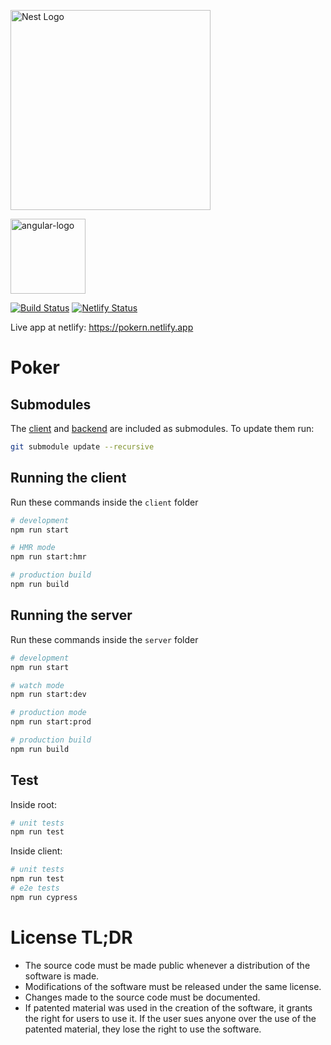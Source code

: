 
<a href="http://nestjs.com/" target="blank"><img src="https://nestjs.com/img/logo_text.svg" width="320" alt="Nest Logo" /></a>


<a href="https://angular.io/" target="blank"><img src="https://angular.io/assets/images/logos/angular/angular.svg" alt="angular-logo" width="120px" height="120px"/></a>

[![Build Status](https://travis-ci.com/drdreo/poker.svg?branch=master)](https://travis-ci.com/drdreo/poker)
[![Netlify Status](https://api.netlify.com/api/v1/badges/ba84f3f4-6438-4553-83e3-f9e8198dd9a1/deploy-status)](https://app.netlify.com/sites/pokern/deploys)


Live app at netlify: https://pokern.netlify.app

# Poker

## Submodules
The [client](https://github.com/drdreo/poker-client) and [backend](https://github.com/drdreo/poker-backend) are included as submodules. To update them run: 

```bash
git submodule update --recursive
```

## Running the client
Run these commands inside the `client` folder
```bash
# development
npm run start

# HMR mode
npm run start:hmr

# production build
npm run build
```

## Running the server
Run these commands inside the `server` folder

```bash
# development
npm run start

# watch mode
npm run start:dev

# production mode
npm run start:prod

# production build
npm run build
```

## Test

Inside root:
```bash
# unit tests
npm run test
```

Inside client:
```bash
# unit tests 
npm run test
# e2e tests
npm run cypress
```

# License TL;DR
- The source code must be made public whenever a distribution of the software is made.
- Modifications of the software must be released under the same license.
- Changes made to the source code must be documented.
- If patented material was used in the creation of the software, it grants the right for users to use it. If the user sues anyone over the use of the patented material, they lose the right to use the software. 
